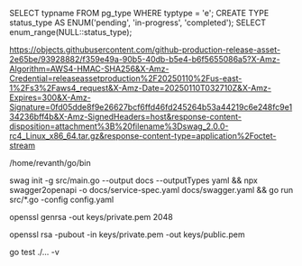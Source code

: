 SELECT typname FROM pg_type WHERE typtype = 'e';
CREATE TYPE status_type AS ENUM('pending', 'in-progress', 'completed');
SELECT enum_range(NULL::status_type);


https://objects.githubusercontent.com/github-production-release-asset-2e65be/93928882/f359e49a-90b5-40db-b5e4-b6f5655086a5?X-Amz-Algorithm=AWS4-HMAC-SHA256&X-Amz-Credential=releaseassetproduction%2F20250110%2Fus-east-1%2Fs3%2Faws4_request&X-Amz-Date=20250110T032710Z&X-Amz-Expires=300&X-Amz-Signature=0fd05dde8f9e26627bcf6ffd46fd245264b53a44219c6e248fc9e134236bff4b&X-Amz-SignedHeaders=host&response-content-disposition=attachment%3B%20filename%3Dswag_2.0.0-rc4_Linux_x86_64.tar.gz&response-content-type=application%2Foctet-stream

/home/revanth/go/bin


swag init -g src/main.go --output docs --outputTypes yaml && npx swagger2openapi -o docs/service-spec.yaml docs/swagger.yaml && go run src/*.go -config config.yaml 


openssl genrsa -out keys/private.pem 2048

openssl rsa -pubout -in keys/private.pem -out keys/public.pem


go test ./... -v